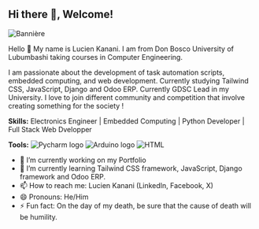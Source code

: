## Hi there 👋, Welcome!
![Bannière]()

Hello  👋 My name is Lucien Kanani. I am from Don Bosco University of Lubumbashi taking courses in Computer Engineering.

I am passionate about the development of task automation scripts, embedded computing, and web development. Currently studying Tailwind CSS, JavaScript, Django and Odoo ERP.
Currently GDSC Lead in my University.
I love to join different community and competition that involve creating something for the society !

**Skills:**
Electronics Engineer | Embedded Computing | Python Developer | Full Stack Web Dvelopper

**Tools:**
![Pycharm logo]() ![Arduino logo]() ![HTML]()

- 🔭 I’m currently working on my Portfolio
- 🌱 I’m currently learning Tailwind CSS framework, JavaScript, Django framework and Odoo ERP.
- 📫 How to reach me: Lucien Kanani (LinkedIn, Facebook, X)
- 😄 Pronouns: He/Him
- ⚡ Fun fact: On the day of my death, be sure that the cause of death will be humility.
